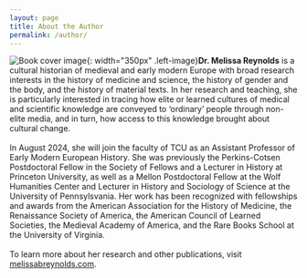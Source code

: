 ```yaml
---
layout: page
title: About the Author
permalink: /author/
---
```


![Book cover image](https://press.uchicago.edu/dam/ucp/books/jacket/978/02/26/83/9780226834894.jpg){: width="350px" .left-image}**Dr. Melissa Reynolds** is a cultural historian of medieval and early modern Europe with broad 
research interests in the
history of medicine and science, the history of gender and the body, and the history of
material texts. In her research and teaching, she is particularly interested in
tracing how elite or learned cultures of medical and scientific knowledge are conveyed
to ‘ordinary’ people through non-elite media, and in turn, how access to this knowledge
brought about cultural change. 
<br>
<br>
In August 2024, she will join the faculty of TCU as an Assistant Professor of Early Modern 
European History. She was previously the Perkins-Cotsen Postdoctoral Fellow in the Society 
of Fellows and a Lecturer in History at Princeton University, as well as a Mellon 
Postdoctoral Fellow at the Wolf Humanities Center and Lecturer in History and Sociology of 
Science at the University of Pennsylsvania. Her work has been recognized with fellowships 
and awards from the American Association for the History of Medicine, the Renaissance 
Society of America, the American Council of Learned Societies, the Medieval Academy of 
America, and the Rare Books School at the University of Virginia.
<br>
<br>
To learn more about her research and other publications, visit [melissabreynolds.com](https://melissabreynolds.com).
